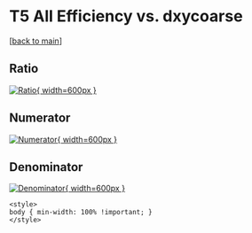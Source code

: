 # T5 All Efficiency vs. dxycoarse

[[back to main](./)]



## Ratio

[![Ratio](../mtv/var/T5_0_eff_dxycoarse.png){ width=600px }](../mtv/var/T5_0_eff_dxycoarse.pdf)

## Numerator

[![Numerator](../mtv/num/T5_0_eff_dxycoarse_num.png){ width=600px }](../mtv/num/T5_0_eff_dxycoarse_num.pdf)

## Denominator

[![Denominator](../mtv/den/T5_0_eff_dxycoarse_den.png){ width=600px }](../mtv/den/T5_0_eff_dxycoarse_den.pdf)


``` {=html}
<style>
body { min-width: 100% !important; }
</style>
```
